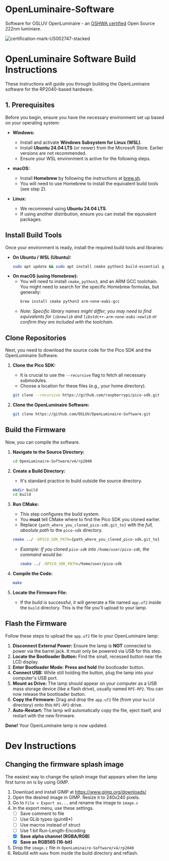 # OpenLuminaire-Software
Software for OSLUV OpenLuminaire - an [OSHWA certified](https://certification.oshwa.org/us002747.html) Open Source 222nm luminiare.

![certification-mark-US002747-stacked](https://github.com/user-attachments/assets/749f9e49-821d-415f-969e-e3ed7226dc48)


# OpenLuminaire Software Build Instructions

These instructions will guide you through building the OpenLuminaire software for the RP2040-based hardware.

## 1. Prerequisites

Before you begin, ensure you have the necessary environment set up based on your operating system:

* **Windows:**
    * Install and activate **Windows Subsystem for Linux (WSL)**.
    * Install **Ubuntu 24.04 LTS** (or newer) from the Microsoft Store. Earlier versions are not recommended.
    * Ensure your WSL environment is active for the following steps.

* **macOS:**
    * Install **Homebrew** by following the instructions at [brew.sh](https://brew.sh/).
    * You will need to use Homebrew to install the equivalent build tools (see step 2).

* **Linux:**
    * We recommend using **Ubuntu 24.04 LTS**.
    * If using another distribution, ensure you can install the equivalent packages.

## Install Build Tools

Once your environment is ready, install the required build tools and libraries:

* **On Ubuntu / WSL (Ubuntu):**
    ```bash
    sudo apt update && sudo apt install cmake python3 build-essential gcc-arm-none-eabi libnewlib-arm-none-eabi libstdc++-arm-none-eabi-newlib
    ```
* **On macOS (using Homebrew):**
    * You will need to install `cmake`, `python3`, and an ARM GCC toolchain. You might need to search for the specific Homebrew formulas, but generally:
        ```bash
        brew install cmake python3 arm-none-eabi-gcc
        ```
    * *Note: Specific library names might differ; you may need to find equivalents for `libnewlib` and `libstdc++-arm-none-eabi-newlib` or confirm they are included with the toolchain.*

## Clone Repositories

Next, you need to download the source code for the Pico SDK and the OpenLuminaire Software.

1.  **Clone the Pico SDK:**
    * It is crucial to use the `--recursive` flag to fetch all necessary submodules.
    * Choose a location for these files (e.g., your home directory).
    ```bash
    git clone --recursive https://github.com/raspberrypi/pico-sdk.git
    ```

2.  **Clone the OpenLuminaire Software:**
    ```bash
    git clone https://github.com/OSLUV/OpenLuminaire-Software.git
    ```

## Build the Firmware

Now, you can compile the software.

1.  **Navigate to the Source Directory:**
    ```bash
    cd OpenLuminaire-Software/v4/rp2040
    ```

2.  **Create a Build Directory:**
    * It's standard practice to build outside the source directory.
    ```bash
    mkdir build
    cd build
    ```

3.  **Run CMake:**
    * This step configures the build system.
    * You **must** tell CMake where to find the Pico SDK you cloned earlier.
    * Replace `{path_where_you_cloned_pico-sdk.git_to}` with the *full, absolute path* to the `pico-sdk` directory.
    ```bash
    cmake ../ -DPICO_SDK_PATH={path_where_you_cloned_pico-sdk.git_to}
    ```
    * *Example: If you cloned `pico-sdk` into `/home/user/pico-sdk`, the command would be:*
        ```bash
        cmake ../ -DPICO_SDK_PATH=/home/user/pico-sdk
        ```

4.  **Compile the Code:**
    ```bash
    make
    ```

5.  **Locate the Firmware File:**
    * If the build is successful, it will generate a file named `app.uf2` inside the `build` directory. This is the file you'll upload to your lamp.

## Flash the Firmware

Follow these steps to upload the `app.uf2` file to your OpenLuminaire lamp:

1.  **Disconnect External Power:** Ensure the lamp is **NOT** connected to power via the barrel jack. It must only be powered via USB for this step.
2.  **Locate the Bootloader Button:** Find the small, recessed button near the LCD display.
3.  **Enter Bootloader Mode:** **Press and hold** the bootloader button.
4.  **Connect USB:** While still holding the button, plug the lamp into your computer's USB port.
5.  **Mount as Drive:** The lamp should appear on your computer as a USB mass storage device (like a flash drive), usually named `RPI-RP2`. You can now release the bootloader button.
6.  **Copy the Firmware:** Drag and drop the `app.uf2` file (from your `build` directory) onto this `RPI-RP2` drive.
7.  **Auto-Restart:** The lamp will automatically copy the file, eject itself, and restart with the new firmware.

**Done!** Your OpenLuminaire lamp is now updated.

# Dev Instructions

## Changing the firmware splash image

The easiest way to change the splash image that appears when the lamp first turns on is by using GIMP.

1. Download and install GIMP at https://www.gimp.org/downloads/
2. Open the desired image in GIMP. Resize it to 240x240 pixels. 
3. Go to `File > Export as...` and rename the image to `image.c`
4. In the export menu, use these settings.
    - [ ] Save comment to file
	- [ ] Use GLib types (guint8*)
	- [ ] Use macros instead of struct
	- [ ] Use 1 bit Run-Length-Encoding
	- [x] **Save alpha channel (RGBA/RGB)**
	- [x] **Save as RGB565 (16-bit)**
5. Drop the `image.c` file in `OpenLuminaire-Software/v4/rp2040`
6. Rebuild with `make` from inside the build directory and reflash. 
